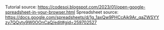 Tutorial source: https://codesoi.blogspot.com/2023/01/open-google-spreadsheet-in-your-browser.html
Spreadsheet source: https://docs.google.com/spreadsheets/d/1g_1axQw9PHCcAjk9Ar_qaZWSYYzy7QQyty9W0OOnCaQ/edit#gid=259702527
